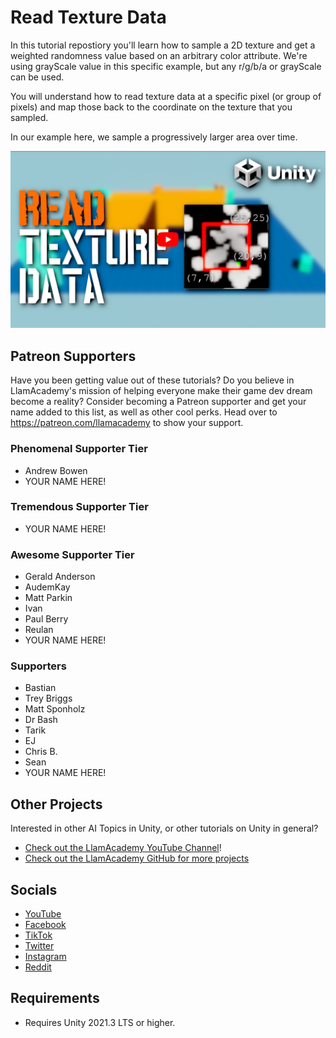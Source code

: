﻿# Read Texture Data

In this tutorial repostiory you'll learn how to sample a 2D texture and get a weighted randomness value based on an arbitrary color attribute. We're using grayScale value in this specific example, but any r/g/b/a or grayScale can be used.

You will understand how to read texture data at a specific pixel (or group of pixels) and map those back to the coordinate on the texture that you sampled.

In our example here, we sample a progressively larger area over time.

[![Youtube Tutorial](./Video%20Screenshot.jpg)](https://youtu.be/yqlFrLGeRaQ)

## Patreon Supporters
Have you been getting value out of these tutorials? Do you believe in LlamAcademy's mission of helping everyone make their game dev dream become a reality? Consider becoming a Patreon supporter and get your name added to this list, as well as other cool perks.
Head over to https://patreon.com/llamacademy to show your support.

### Phenomenal Supporter Tier
* Andrew Bowen
* YOUR NAME HERE!

### Tremendous Supporter Tier
* YOUR NAME HERE!

### Awesome Supporter Tier
* Gerald Anderson
* AudemKay
* Matt Parkin
* Ivan
* Paul Berry
* Reulan
* YOUR NAME HERE!

### Supporters
* Bastian
* Trey Briggs
* Matt Sponholz
* Dr Bash
* Tarik
* EJ
* Chris B.
* Sean
* YOUR NAME HERE!

## Other Projects
Interested in other AI Topics in Unity, or other tutorials on Unity in general? 

* [Check out the LlamAcademy YouTube Channel](https://youtube.com/c/LlamAcademy)!
* [Check out the LlamAcademy GitHub for more projects](https://github.com/llamacademy)

## Socials
* [YouTube](https://youtube.com/c/LlamAcademy)
* [Facebook](https://facebook.com/LlamAcademyOfficial)
* [TikTok](https://www.tiktok.com/@llamacademy)
* [Twitter](https://twitter.com/TheLlamAcademy)
* [Instagram](https://www.instagram.com/llamacademy/)
* [Reddit](https://www.reddit.com/user/LlamAcademyOfficial)

## Requirements
* Requires Unity 2021.3 LTS or higher.